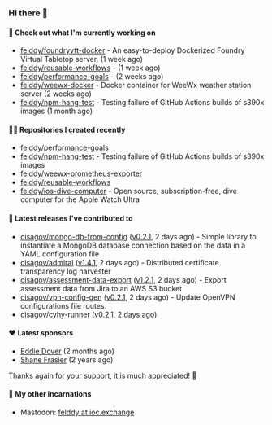 ### Hi there 👋

#### 👷 Check out what I'm currently working on

- [felddy/foundryvtt-docker](https://github.com/felddy/foundryvtt-docker) - An easy-to-deploy Dockerized Foundry Virtual Tabletop server. (1 week ago)
- [felddy/reusable-workflows](https://github.com/felddy/reusable-workflows) -  (1 week ago)
- [felddy/performance-goals](https://github.com/felddy/performance-goals) -  (2 weeks ago)
- [felddy/weewx-docker](https://github.com/felddy/weewx-docker) - Docker container for WeeWx weather station server (2 weeks ago)
- [felddy/npm-hang-test](https://github.com/felddy/npm-hang-test) - Testing failure of GitHub Actions builds of s390x images (1 month ago)

#### 👨‍💻 Repositories I created recently

- [felddy/performance-goals](https://github.com/felddy/performance-goals)
- [felddy/npm-hang-test](https://github.com/felddy/npm-hang-test) - Testing failure of GitHub Actions builds of s390x images
- [felddy/weewx-prometheus-exporter](https://github.com/felddy/weewx-prometheus-exporter)
- [felddy/reusable-workflows](https://github.com/felddy/reusable-workflows)
- [felddy/ios-dive-computer](https://github.com/felddy/ios-dive-computer) - Open source, subscription-free, dive computer for the Apple Watch Ultra

#### 🚀 Latest releases I've contributed to

- [cisagov/mongo-db-from-config](https://github.com/cisagov/mongo-db-from-config) ([v0.2.1](https://github.com/cisagov/mongo-db-from-config/releases/tag/v0.2.1), 2 days ago) - Simple library to instantiate a MongoDB database connection based on the data in a YAML configuration file
- [cisagov/admiral](https://github.com/cisagov/admiral) ([v1.4.1](https://github.com/cisagov/admiral/releases/tag/v1.4.1), 2 days ago) - Distributed certificate transparency log harvester
- [cisagov/assessment-data-export](https://github.com/cisagov/assessment-data-export) ([v1.2.1](https://github.com/cisagov/assessment-data-export/releases/tag/v1.2.1), 2 days ago) - Export assessment data from Jira to an AWS S3 bucket
- [cisagov/vpn-config-gen](https://github.com/cisagov/vpn-config-gen) ([v0.2.1](https://github.com/cisagov/vpn-config-gen/releases/tag/v0.2.1), 2 days ago) - Update OpenVPN configurations file routes.
- [cisagov/cyhy-runner](https://github.com/cisagov/cyhy-runner) ([v0.2.1](https://github.com/cisagov/cyhy-runner/releases/tag/v0.2.1), 2 days ago)

#### ❤️ Latest sponsors
- [Eddie Dover](https://github.com/EddieDover) (2 months ago)
- [Shane Frasier](https://github.com/jsf9k) (2 years ago)

Thanks again for your support, it is much appreciated! 🙏

#### 🐋 My other incarnations
- Mastodon: <a rel="me" href="https://ioc.exchange/@felddy">felddy at ioc.exchange</a>
